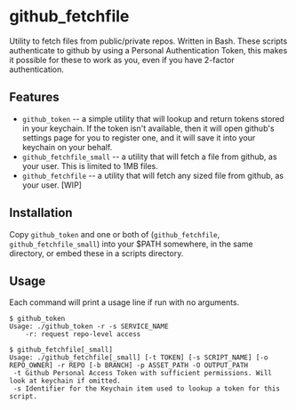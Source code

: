 # github_fetchfile

Utility to fetch files from public/private repos. Written in Bash. These scripts authenticate to github by using a Personal Authentication Token, this makes it possible for these to work as you, even if you have 2-factor authentication.

## Features

- `github_token` -- a simple utility that will lookup and return tokens stored in your keychain. If the token isn't available, then it will open github's settings page for you to register one, and it will save it into your keychain on your behalf.
- `github_fetchfile_small` -- a utility that will fetch a file from github, as your user. This is limited to 1MB files.
- `github_fetchfile` -- a utility that will fetch any sized file from github, as your user. [WIP]

## Installation

Copy `github_token` and one or both of (`github_fetchfile`, `github_fetchfile_small`) into your $PATH somewhere, in the same directory, or embed these in a scripts directory.

## Usage

Each command will print a usage line if run with no arguments.

```
$ github_token
Usage: ./github_token -r -s SERVICE_NAME
	-r: request repo-level access

$ github_fetchfile[_small]
Usage: ./github_fetchfile[_small] [-t TOKEN] [-s SCRIPT_NAME] [-o REPO_OWNER] -r REPO [-b BRANCH] -p ASSET_PATH -O OUTPUT_PATH
 -t Github Personal Access Token with sufficient permissions. Will look at keychain if omitted.
 -s Identifier for the Keychain item used to lookup a token for this script.
```

